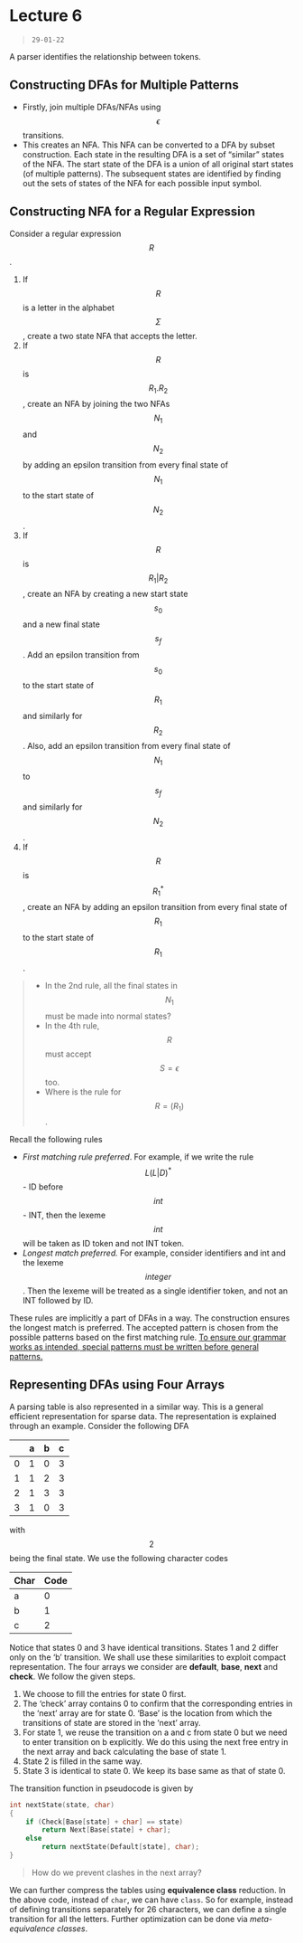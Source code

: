 # Lecture 6

> `29-01-22`

A parser identifies the relationship between tokens.

## Constructing DFAs for Multiple Patterns

- Firstly, join multiple DFAs/NFAs using $$\epsilon$$ transitions.
- This creates an NFA. This NFA can be converted to a DFA by subset construction. Each state in the resulting DFA is a set of “similar” states of the NFA. The start state of the DFA is a union of all original start states (of multiple patterns). The subsequent states are identified by finding out the sets of states of the NFA for each possible input symbol.

## Constructing NFA for a Regular Expression

Consider a regular expression $$R$$.

1. If $$R$$ is a letter in the alphabet $$\Sigma$$, create a two state NFA that accepts the letter.
2. If $$R$$ is $$R_1.R_2$$, create an NFA by joining the two NFAs $$N_1$$ and $$N_2$$ by adding an epsilon transition from every final state of $$N_1$$ to the start state of $$N_2$$.
3. If $$R$$ is $$R_1\vert R_2$$, create an NFA by creating a new start state $$s_0$$ and a new final state $$s_f$$. Add an epsilon transition from $$s_0$$ to the start state of $$R_1$$ and similarly for $$R_2$$. Also, add an epsilon transition from every final state of $$N_1$$ to $$s_f$$ and similarly for $$N_2$$.
4. If $$R$$ is $$R_1^*$$, create an NFA by adding an epsilon transition from every final state of $$R_1$$ to the start state of $$R_1$$.

> - In the 2nd rule, all the final states in $$N_1$$ must be made into normal states?
> - In the 4th rule, $$R$$ must accept $$S = \epsilon$$ too.
> - Where is the rule for $$R = (R_1)$$.

Recall the following rules

- *First matching rule preferred*. For example, if we write the rule $$L(L|D)^*$$ - ID before $$int$$ - INT, then the lexeme $$int$$ will be taken as ID token and not INT token.
- *Longest match preferred.* For example, consider identifiers and int and the lexeme $$integer$$. Then the lexeme will be treated as a single identifier token, and not an INT followed by ID.

These rules are implicitly a part of DFAs in a way. The construction ensures the longest match is preferred. The accepted pattern is chosen from the possible patterns based on the first matching rule. <u>To ensure our grammar works as intended, special patterns must be written before general patterns.</u>

## Representing DFAs using Four Arrays

A parsing table is also represented in a similar way. This is a general efficient representation for sparse data. The representation is explained through an example. Consider the following DFA

|      | a    | b    | c    |
| ---- | ---- | ---- | ---- |
| 0    | 1    | 0    | 3    |
| 1    | 1    | 2    | 3    |
| 2    | 1    | 3    | 3    |
| 3    | 1    | 0    | 3    |

with $$2$$ being the final state. We use the following character codes

| Char | Code |
| ---- | ---- |
| a    | 0    |
| b    | 1    |
| c    | 2    |

Notice that states 0 and 3 have identical transitions. States 1 and 2 differ only on the ‘b’ transition. We shall use these similarities to exploit compact representation. The four arrays we consider are **default**, **base**, **next** and **check**. We follow the given steps.

1. We choose to fill the entries for state 0 first. 
2. The ‘check’ array contains 0 to confirm that the corresponding entries in the ‘next’ array are for state 0. ‘Base’ is the location from which the transitions of state are stored in the ‘next’ array.
3. For state 1, we reuse the transition on a and c from state 0 but we need to enter transition on b explicitly. We do this using the next free entry in the next array and back calculating the base of state 1.
4. State 2 is filled in the same way.
5. State 3 is identical to state 0. We keep its base same as that of state 0.

The transition function in pseudocode is given by

```c
int nextState(state, char)
{
	if (Check[Base[state] + char] == state)
        return Next[Base[state] + char];
    else
    	return nextState(Default[state], char);
}
```

> How do we prevent clashes in the next array?

We can further compress the tables using **equivalence class** reduction. In the above code, instead of `char`, we can have `class`. So for example, instead of defining transitions separately for 26 characters, we can define a single transition for all the letters. Further optimization can be done via *meta-equivalence classes*.

